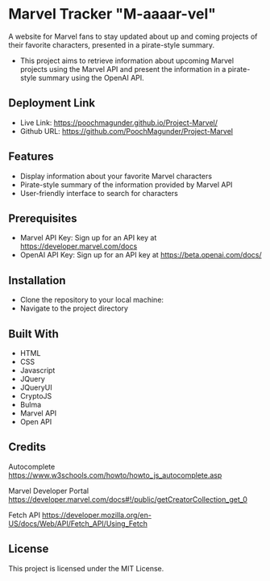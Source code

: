 # Marvel Tracker "M-aaaar-vel"

A website for Marvel fans to stay updated about up and coming projects of their favorite characters, presented in a pirate-style summary.

- This project aims to retrieve information about upcoming Marvel projects using the Marvel API and present the information in a pirate-style summary using the OpenAI API.

## Deployment Link

- Live Link: https://poochmagunder.github.io/Project-Marvel/
- Github URL: https://github.com/PoochMagunder/Project-Marvel

## Features

- Display information about your favorite Marvel characters
- Pirate-style summary of the information provided by Marvel API
- User-friendly interface to search for characters

## Prerequisites

- Marvel API Key: Sign up for an API key at https://developer.marvel.com/docs
- OpenAI API Key: Sign up for an API key at https://beta.openai.com/docs/

## Installation

- Clone the repository to your local machine:
- Navigate to the project directory

## Built With

- HTML
- CSS
- Javascript
- JQuery
- JQueryUI
- CryptoJS
- Bulma
- Marvel API
- Open API

## Credits

Autocomplete
https://www.w3schools.com/howto/howto_js_autocomplete.asp

Marvel Developer Portal
https://developer.marvel.com/docs#!/public/getCreatorCollection_get_0

Fetch API
https://developer.mozilla.org/en-US/docs/Web/API/Fetch_API/Using_Fetch

## License

This project is licensed under the MIT License.
